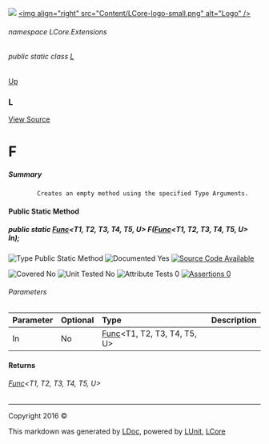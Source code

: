 ![](Content/LCore-banner-small.png "")
[&lt;img align=&quot;right&quot; src=&quot;Content/LCore-logo-small.png&quot; alt=&quot;Logo&quot; /&gt;](../README.md)

###### namespace LCore.Extensions

###### public static class [L](docs/L.md)
[Up](docs/L.md)

### L
[View Source](Extensions/Methods/L.cs)

# F

##### Summary

            Creates an empty method using the specified Type Arguments.
            

#### Public Static Method

##### public static <a href="https://msdn.microsoft.com/en-us/library/dd268303.aspx" alt="" target="_blank">Func</a>&lt;T1, T2, T3, T4, T5, U&gt; F(<a href="https://msdn.microsoft.com/en-us/library/dd268303.aspx" alt="" target="_blank">Func</a>&lt;T1, T2, T3, T4, T5, U&gt; In);

![Type Public Static Method](http://b.repl.ca/v1/Type-Public%20Static%20Method-blue.png "")     ![Documented Yes](http://b.repl.ca/v1/Documented-Yes-brightgreen.png "") [![Source Code Available](http://b.repl.ca/v1/Source%20Code-Available-brightgreen.png "")](Extensions/Methods/L.cs#L260)

![Covered No](http://b.repl.ca/v1/Covered-No-red.png "") ![Unit Tested No](http://b.repl.ca/v1/Unit%20Tested-No-lightgrey.png "") ![Attribute Tests 0](http://b.repl.ca/v1/Attribute%20Tests-0-lightgrey.png "") [![Assertions 0](http://b.repl.ca/v1/Assertions-0-lightgrey.png "")](Extensions/Methods/L.cs)

###### Parameters

Parameter | Optional | Type | Description
:---  | :---  | :---  | :--- 
In | No | <a href="https://msdn.microsoft.com/en-us/library/dd268303.aspx" alt="" target="_blank">Func</a>&lt;T1, T2, T3, T4, T5, U&gt; | 


#### Returns

###### <a href="https://msdn.microsoft.com/en-us/library/dd268303.aspx" alt="" target="_blank">Func</a>&lt;T1, T2, T3, T4, T5, U&gt;




---

Copyright 2016 &copy; [](../README.md) [](../TableOfContents.md)

This markdown was generated by [LDoc](https://github.com/CodeSingularity/LDoc), powered by [LUnit](https://github.com/CodeSingularity/LUnit), [LCore](https://github.com/CodeSingularity/LCore)
